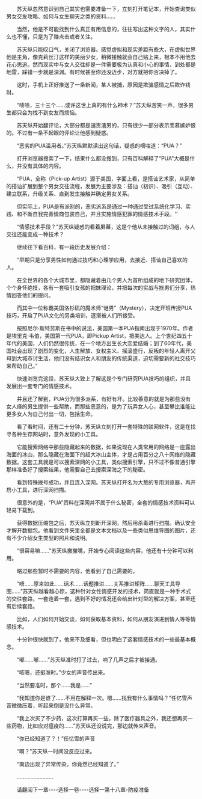 <div class="read-content j_readContent" id="">
                <p>　　苏天纵忽然意识到自己其实也需要准备一下，立刻打开笔记本，开始查询类似男女交友攻略、如何与女生聊天之类的资料……<p>　　当然，他是不可能找到什么真正有用信息的，往往写出这种文字的人，其实什么也不懂，只是为了赚点击或者关注。<p>　　苏天纵只能叹口气，关闭了浏览器。感觉虚拟和现实差距有些大，在虚拟世界他是主角，像克莉丝汀这样的美丽少女，稍微接触就会自己贴上来，根本不用他去花心思追。然而现实中与女人交往却是一件需要极为认真和小心的事情，到处都是地雷，踩错一步就是深渊。有时候甚至你还没迈步，对方就把你否决掉了。<p>　　这时，手机上正好推送了一条新闻，某人被捕，原因是欺骗感情之后欺诈钱财。<p>　　“啧啧，三十三个……或许这世上真的有什么神术？”苏天纵苦笑一声，很多男生都只会为找不到女友而烦恼。<p>　　苏天纵开始翻评论，大部分都是谴责渣男的，只有很少一部分表示羡慕嫉妒恨的。不过有一条不起眼的评论让他感到疑惑。<p>　　“恶劣的PUA滥用者。”苏天纵默默读出这句话，疑惑的嘀咕道：“PUA？”<p>　　打开浏览器搜索了一下，结果什么都没搜到，只有百科解释了“PUA”大概是什么，并没有具体的内容。<p>　　“PUA，全称（Pick-up Artist）源于美国，字面上看，是搭讪艺术家，从简单的搭讪扩展到整个男女交往流程，发展为主要涉及：搭讪（初识）、吸引（互动）、建立联系，升级关系、直到发生接触并确定男女关系。<p>　　但实际上，PUA是有派别的，恶劣派系是通过一种通过受过系统化学习、实践、和不断自我完善情商包装自己，并且实施情感犯罪的情感技术手段。‘’<p>　　“情感技术手段？”苏天纵疑惑的看着屏幕，这是个他从未接触过的词组，与人交往还能变成一种技术？<p>　　继续往下看百科，有一段历史发展介绍：<p>　　“早期只是分享男性如何通过技巧和心理学应用，去接近、搭讪自己喜欢的人。<p>　　在全世界的各个大城市里，都隐藏着由几个男人为首所组成的地下研究团体，个个身怀绝技，各有一套吸引女孩的把妹理论，并把每次的实战与挫男们分享，热情回答他们的提问。<p>　　而其中一位称霸美国洛杉矶的魔术师“谜男”（Mystery），决定开班传授PUA技巧，开启了PUA文化的另类培训，逐渐被人们所接受。<p>　　按照尼尔·斯特劳斯在书中的说法，美国第一本PUA指南出现于1970年。作者是埃里克·韦伯，美国第一代PUA，即Pickup Artist，把美达人。上个世纪四五十年代的美国，人们仍然很传统，在一个地方出生长大恋爱结婚；到了60年代，美国社会出现了剧烈的变化，人生解放、女权主义、摇滚盛行，反叛的年轻人离开父母到大城市讨生活，他们没有结识女人和朋友的传统渠道，迫切需要新的社交技巧来帮助自己。”<p>　　快速浏览完这段，苏天纵大致上了解这是个专门研究PUA技巧的组织，并且发展出一套专门的情感技术。<p>　　并且还了解到，PUA分为很多派系，有好有坏。比较善意的就是为那些没有女人缘的男生提供一些帮助，而那些恶意的，是为了玩弄女人心，甚至攀比谁能让更多女人为自己付出一切，包括生命。<p>　　看了看时间，还有二十分钟，苏天纵立刻打开一套特殊的联网软件，这是在找寻各种生存网站时，意外发现的小工具。<p>　　它能搜索网络中那些隐藏起来的数据，如果说现在人类常用的网络是一座露出海面的冰山，那么隐藏在海面下的超大冰山主体，才是占用百分之八十网络的隐藏数据。这套工具就是可以搜索深网的小工具，类似搜索引擎，只不过不像普通引擎那样准备好了搜索结果，他需要自己去搜索深海之下的秘密。<p>　　看到特殊拨号成功，并且连入深网。苏天纵打开名为大葱的专用浏览器，再开启小工具，进行深网扫描。<p>　　很意外的是，“PUA”资料在深网并不属于什么秘密，全套的情感技术资料可以轻易下载到。<p>　　获得数据压缩包之后，苏天纵立刻断开深网，然后用杀毒进行扫描。确认安全才解开数据包。他看到文件夹里全都是文本文档以及一些类似思维导图的图片，还有不少介绍女生类型的照片和说明。<p>　　“很容易嘛……”苏天纵撇撇嘴，开始专心阅读这些内容，他还有十分钟可以利用。<p>　　略过那些暂时不需要的内容，他看到了自己需要的。<p>　　“唔……原来如此……话术……话题推进……关系推进矩阵……聊天工具导图……”苏天纵越看越心惊，这种针对女性情感开发的技术，简直就是一种手术式的交往套路，一套连着一套，遇到不好的情况还会给出针对型的解决方案，甚至还有后续套路。<p>　　比如，人们如何开始交谈，如何获取基本资料，如何从朋友演进到情人等等情感技术。<p>　　十分钟很快就到了，他来不及细看，但也明白了这套情感技术的一些最基本概念。<p>　　“嘟……嘟……”苏天纵准时打了过去，响了几声之后才被接通。<p>　　“咳嗯，还挺准时。”少女的声音传出来。<p>　　“当然要准时，那个……我是……”<p>　　“我知道你是谁了……不用在解释一次。嗯……找我有什么事情吗？”任忆雪声音微微压着，听起来倒是没什么异常。<p>　　“我上次买了不少药，这次打算再买一些，除了医疗器具之外，我还想再买一些药物，比如应对瘟疫的……”苏天纵还没说完，那边就传来声音。<p>　　“你已经知道了？！”任忆雪的声音<p>　　“啊？”苏天纵一时间没反应过来。<p>　　“南边出现了异常传染，你竟然已经知道了。”<p>　　……………………<p>　　请翻阅下一章----选择一卷----选择一第十八章-防疫准备<p> 
            </div>